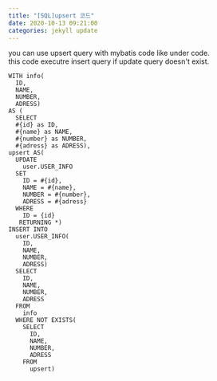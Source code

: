 ```yaml
---
title: "[SQL]upsert 코드"
date: 2020-10-13 09:21:00
categories: jekyll update
---
```

you can use upsert query with mybatis code like under code.<br>
this code executre insert query if update query doesn't exist.
```
WITH info(
  ID,
  NAME,
  NUMBER,
  ADRESS) 
AS (
  SELECT
  #{id} as ID,
  #{name} as NAME,
  #{number} as NUMBER,
  #{adress} as ADRESS),
upsert AS(
  UPDATE
    user.USER_INFO
  SET
    ID = #{id},
    NAME = #{name},
    NUMBER = #{number},
    ADRESS = #{adress}
  WHERE
    ID = {id}
   RETURNING *)
INSERT INTO
  user.USER_INFO(
    ID,
    NAME,
    NUMBER,
    ADRESS)
  SELECT
    ID,
    NAME,
    NUMBER,
    ADRESS
  FROM
    info
  WHERE NOT EXISTS(
    SELECT
      ID,
      NAME,
      NUMBER,
      ADRESS
    FROM
      upsert)
```

